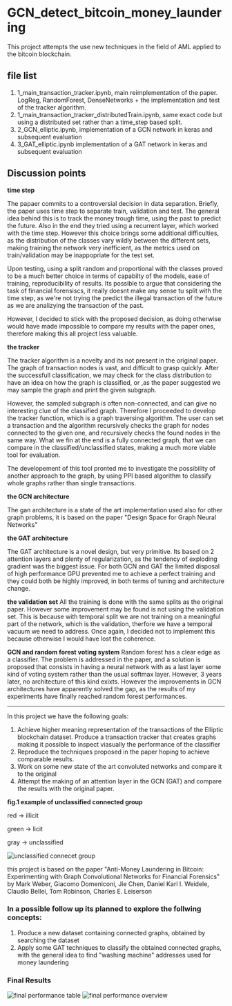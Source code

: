 # GCN_detect_bitcoin_money_laundering
This project attempts the use new techniques in the field of AML applied to the bitcoin blockchain.
## file list 
1. 1_main_transaction_tracker.ipynb, main reimplementation of the paper. LogReg, RandomForest, DenseNetworks + the implementation and test of the tracker algorithm. 
2. 1_main_transaction_tracker_distributedTrain.ipynb, same exact code but using a distributed set rather than a time_step based split. 
3. 2_GCN_elliptic.ipynb, implementation of a GCN network in keras and subsequent evaluation
4. 3_GAT_elliptic.ipynb implementation of a GAT network in keras and subsequent evaluation

## Discussion points 

__time step__

The papaer commits to a controversial decision in data separation. Briefly, the paper uses time step to separate train, validation and test. The general idea behind this is to track the money trough time, using the past to predict the future. Also in the end they tried using a recurrent layer, which worked with the time step. 
However this choice brings some additional difficulties, as the distribution of the classes vary wildly between the different sets, making training the network very inefficient, as the metrics used on train/validation may be inappopriate for the test set. 

Upon testing, using a split random and proportional with the classes proved to be a much better choice in terms of capabilty of the models, ease of training, reproducibility of results. Its possible to argue that considering the task of financial forensiscs, it really doesnt make any sense tu split with the time step, as we're not trying the predict the illegal transaction of the future as we are analizying the transaction of the past. 

However, I decided to stick with the proposed decision, as doing otherwise would have made impossible to compare my results with the paper ones, therefore making this all project less valuable.

__the tracker__

The tracker algorithm is a novelty and its not present in the original paper. The graph of transaction nodes is vast, and difficult to grasp quickly. After the successfull classification, we may check for the class distribution to have an idea on how the graph is classified, or ,as the paper suggested we may sample the graph and print the given subgraph. 

However, the sampled subgraph is often non-connected, and can give no interesting clue of the classified graph. Therefore I proceeded to develop the tracker function, which is a graph traversing algorithm. The user can set a transaction and the algorithm recursively checks the graph for nodes connected to the given one, and recursively checks the found nodes in the same way. 
What we fin at the end is a fully connected graph, that we can compare in the classified/unclassified states, making a much more viable tool for evaluation.

The developement of this tool pronted me to investigate the possibility of another approach to the graph, by using PPI based algorithm to classify whole graphs rather than single transactions. 

__the GCN architecture__

The gan architecture is a state of the art implementation used also for other graph problems, it is based on the paper "Design Space for Graph Neural Networks"

__the GAT architecture__

The GAT architecture is a novel design, but very primitive. Its based on 2 attention layers and plenty of regularization, as the tendency of exploding gradient was the biggest issue. 
For both GCN and GAT the limited disposal of high performance GPU prevented me to achieve a perfect training and they could both be highly improved, in both terms of tuning and architecture change. 

__the validation set__
All the training is done with the same splits as the original paper. However some improvement may be found is not using the validation set. This is because with temporal split we are not training on a meaningful part of the network, which is the validation, therfore we have a temporal vacuum we need to address. Once again, I decided not to implement this because otherwise I would have lost the coherence. 

__GCN and random forest voting system__
Random forest has a clear edge as a classifier. The problem is addressed in the paper, and a solution is proposed that consists in having a neural network with as a last layer some kind of voting system rather than the usual softmax layer. However, 3 years later, no architecture of this kind exixts. However the improvements in GCN architectures have apparently solved the gap, as the results of my experiments have finally reached random forest performances. 

-----------------------------------------------------------------------------------

In this project we have the following goals:

1. Achieve higher meaning representation of the transactions of the Elliptic blockchain dataset. Produce a transaction tracker that creates graphs making it possible to inspect viasually the performance of the classifier 
2. Reproduce the techniques proposed in the paper hoping to achieve comparable results. 
3. Work on some new state of the art convoluted networks and compare it to the original 
4. Attempt the making of an attention layer in the GCN (GAT) and compare the results with the original paper. 

__fig.1 example of unclassified connected group__

red -> illicit 

green -> licit 

gray -> unclassified 

![unclassified connecet group](https://github.com/fmerizzi/GCN_detect_bitcoin_money_laundering/blob/main/connected%20group.png)

this project is based on the paper "Anti-Money Laundering in Bitcoin: Experimenting with Graph Convolutional Networks for Financial Forensics" by Mark Weber, Giacomo Domeniconi, Jie Chen, Daniel Karl I. Weidele, Claudio Bellei, Tom Robinson, Charles E. Leiserson

### In a possible follow up its planned to explore the follwing concepts:

1. Produce a new dataset containing connected graphs, obtained by searching the dataset 
2. Apply some GAT techniques to classify the obtained connected graphs, with the general idea to find "washing machine" addresses used for money laundering 

### Final Results 
![final performance table](https://github.com/fmerizzi/GCN_detect_bitcoin_money_laundering/blob/main/classification_table2.png)
![final performance overview](https://github.com/fmerizzi/GCN_detect_bitcoin_money_laundering/blob/main/final_metrics_classifier.png)


